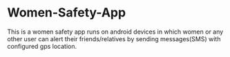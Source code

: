 # Women-Safety-App
This is a women safety  app runs on android devices in which women or any other user can alert their friends/relatives by sending messages(SMS) with configured gps location.

